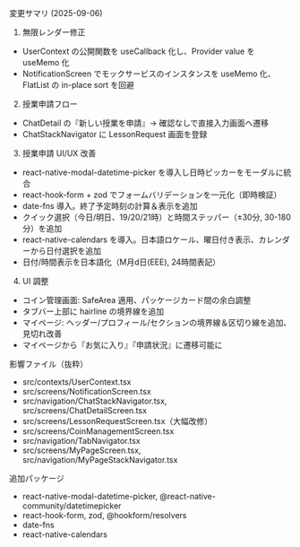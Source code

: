 変更サマリ (2025-09-06)

1. 無限レンダー修正

- UserContext の公開関数を useCallback 化し、Provider value を useMemo 化
- NotificationScreen でモックサービスのインスタンスを useMemo 化、FlatList の in-place sort を回避

2. 授業申請フロー

- ChatDetail の『新しい授業を申請』→ 確認なしで直接入力画面へ遷移
- ChatStackNavigator に LessonRequest 画面を登録

3. 授業申請 UI/UX 改善

- react-native-modal-datetime-picker を導入し日時ピッカーをモーダルに統合
- react-hook-form + zod でフォームバリデーションを一元化（即時検証）
- date-fns 導入。終了予定時刻の計算＆表示を追加
- クイック選択（今日/明日、19/20/21時）と時間ステッパー（±30分, 30-180分）を追加
- react-native-calendars を導入。日本語ロケール、曜日付き表示、カレンダーから日付選択を追加
- 日付/時間表示を日本語化（M月d日(EEE), 24時間表記）

4. UI 調整

- コイン管理画面: SafeArea 適用、パッケージカード間の余白調整
- タブバー上部に hairline の境界線を追加
- マイページ: ヘッダー/プロフィール/セクションの境界線＆区切り線を追加、見切れ改善
- マイページから『お気に入り』『申請状況』に遷移可能に

影響ファイル（抜粋）

- src/contexts/UserContext.tsx
- src/screens/NotificationScreen.tsx
- src/navigation/ChatStackNavigator.tsx, src/screens/ChatDetailScreen.tsx
- src/screens/LessonRequestScreen.tsx（大幅改修）
- src/screens/CoinManagementScreen.tsx
- src/navigation/TabNavigator.tsx
- src/screens/MyPageScreen.tsx, src/navigation/MyPageStackNavigator.tsx

追加パッケージ

- react-native-modal-datetime-picker, @react-native-community/datetimepicker
- react-hook-form, zod, @hookform/resolvers
- date-fns
- react-native-calendars
